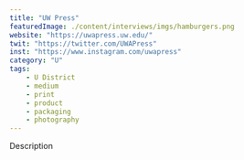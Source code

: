 ```yaml
---
title: "UW Press"
featuredImage: ./content/interviews/imgs/hamburgers.png
website: "https://uwapress.uw.edu/"
twit: "https://twitter.com/UWAPress"
inst: "https://www.instagram.com/uwapress"
category: "U"
tags:
    - U District
    - medium
    - print
    - product
    - packaging
    - photography
---
```


Description
